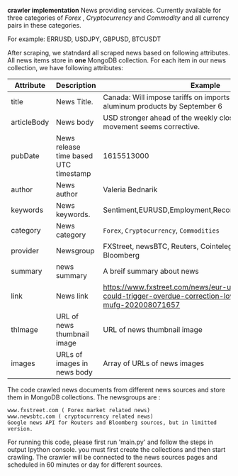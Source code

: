 **crawler implementation**
News providing services.
Currently available for three categories of *Forex* , *Cryptocurrency* and *Commodity* and all currency pairs in these categories.

For example: ERRUSD, USDJPY, GBPUSD, BTCUSDT


After scraping, we statndard all scraped news based on following attributes. All news items store in **one** MongoDB collection. For each item in our news collection, we have following attributes:

| Attribute | Description | Example | Null |
|-----------|-------------|--------|--------|
|   title   | News Title. |    Canada: Will impose tariffs on imports of certain US aluminum products by September 6|No|
|   articleBody   | News body | USD stronger ahead of the weekly close, although the movement seems corrective.   |Yes|
|   pubDate| News release time based UTC timestamp |  1615513000 |No|
|   author   | News author | Valeria Bednarik   | No |
|   keywords  | News keywords. | Sentiment,EURUSD,Employment,Recommended,Coronavirus,   |No| 
   category      | News category     | `Forex`, `Cryptocurrency`, `Commodities`|No|
|   provider      | Newsgroup    | FXStreet, newsBTC, Reuters, Cointelegraph, Investing, Bloomberg|
|   summary      | news summary     | A breif summary about news|Yes|
|   link      | News link     |https://www.fxstreet.com/news/eur-usd-turkey-risks-could-trigger-overdue-correction-lower-for-the-euro-mufg-202008071657 |No|
|   thImage      | URL of news thumbnail image     | URL of news thumbnail image | Yes
|    images | URLs of images in news body    |  Array of URLs of news images  |No
The code crawled news documents from different news sources and store them in MongoDB collections.
The newsgroups are :
	
	www.fxstreet.com ( Forex market related news)
	www.newsbtc.com ( cryptocurrency related news)
	Google news API for Routers and Bloomberg sources, but in limitted version.
	

For running this code, please first run 'main.py' and follow the steps in output Ipython console. you must first create the collections and then start crawling. 
The crawler will be connected to the news sources pages and scheduled in 60 minutes or day for different sources.

